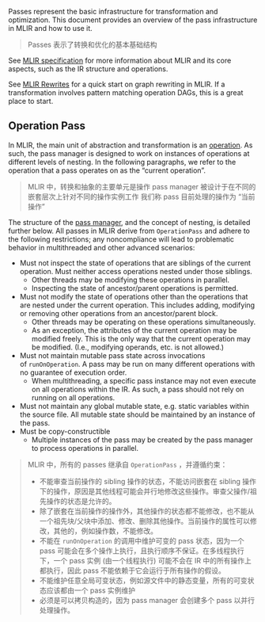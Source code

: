 Passes represent the basic infrastructure for transformation and optimization. This document provides an overview of the pass infrastructure in MLIR and how to use it.
>  Passes 表示了转换和优化的基本基础结构

See [MLIR specification](https://mlir.llvm.org/docs/LangRef/) for more information about MLIR and its core aspects, such as the IR structure and operations.

See [MLIR Rewrites](https://mlir.llvm.org/docs/Tutorials/QuickstartRewrites/) for a quick start on graph rewriting in MLIR. If a transformation involves pattern matching operation DAGs, this is a great place to start.

## Operation Pass 
In MLIR, the main unit of abstraction and transformation is an [operation](https://mlir.llvm.org/docs/LangRef/#operations). As such, the pass manager is designed to work on instances of operations at different levels of nesting. In the following paragraphs, we refer to the operation that a pass operates on as the “current operation”.
>  MLIR 中，转换和抽象的主要单元是操作
>  pass manager 被设计于在不同的嵌套层次上针对不同的操作实例工作
>  我们称 pass 目前处理的操作为 “当前操作”

The structure of the [pass manager](https://mlir.llvm.org/docs/PassManagement/#pass-manager), and the concept of nesting, is detailed further below. All passes in MLIR derive from `OperationPass` and adhere to the following restrictions; any noncompliance will lead to problematic behavior in multithreaded and other advanced scenarios:

- Must not inspect the state of operations that are siblings of the current operation. Must neither access operations nested under those siblings.
    - Other threads may be modifying these operations in parallel.
    - Inspecting the state of ancestor/parent operations is permitted.
- Must not modify the state of operations other than the operations that are nested under the current operation. This includes adding, modifying or removing other operations from an ancestor/parent block.
    - Other threads may be operating on these operations simultaneously.
    - As an exception, the attributes of the current operation may be modified freely. This is the only way that the current operation may be modified. (I.e., modifying operands, etc. is not allowed.)
- Must not maintain mutable pass state across invocations of `runOnOperation`. A pass may be run on many different operations with no guarantee of execution order.
    - When multithreading, a specific pass instance may not even execute on all operations within the IR. As such, a pass should not rely on running on all operations.
- Must not maintain any global mutable state, e.g. static variables within the source file. All mutable state should be maintained by an instance of the pass.
- Must be copy-constructible
    - Multiple instances of the pass may be created by the pass manager to process operations in parallel.


>  MLIR 中，所有的 passes 继承自 `OperationPass` ，并遵循约束：
>  - 不能审查当前操作的 sibling 操作的状态，不能访问嵌套在 sibling 操作下的操作，原因是其他线程可能会并行地修改这些操作。审查父操作/祖先操作的状态是允许的。
>  - 除了嵌套在当前操作的操作外，其他操作的状态都不能修改，也不能从一个祖先块/父块中添加、修改、删除其他操作。当前操作的属性可以修改，其他的，例如操作数，不能修改。
>  - 不能在 `runOnOperation` 的调用中维护可变的 pass 状态，因为一个 pass 可能会在多个操作上执行，且执行顺序不保证。在多线程执行下，一个 pass 实例 (由一个线程执行) 可能不会在 IR 中的所有操作上都执行，因此 pass 不能依赖于它会运行于所有操作的假设。
>  - 不能维护任意全局可变状态，例如源文件中的静态变量，所有的可变状态应该都由一个 pass 实例维护
>  - 必须是可以拷贝构造的，因为 pass manager 会创建多个 pass 以并行处理操作。
